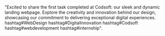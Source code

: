 "Excited to share the first task completed at Codsoft: our sleek and dynamic landing webpage. Explore the creativity and innovation behind our design, showcasing our commitment to delivering exceptional digital experiences. hashtag#WebDesign hashtag#DigitalInnovation hashtag#Codsoft hashtag#webdevelopment
hashtag#internship".

